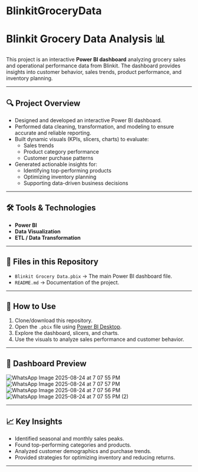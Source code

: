 # BlinkitGroceryData
# Blinkit Grocery Data Analysis 📊

This project is an interactive **Power BI dashboard** analyzing grocery sales and operational performance data from Blinkit. The dashboard provides insights into customer behavior, sales trends, product performance, and inventory planning.

---

## 🔍 Project Overview
- Designed and developed an interactive Power BI dashboard.
- Performed data cleaning, transformation, and modeling to ensure accurate and reliable reporting.
- Built dynamic visuals (KPIs, slicers, charts) to evaluate:
  - Sales trends
  - Product category performance
  - Customer purchase patterns
- Generated actionable insights for:
  - Identifying top-performing products
  - Optimizing inventory planning
  - Supporting data-driven business decisions

---

## 🛠️ Tools & Technologies
- **Power BI**
- **Data Visualization**
- **ETL / Data Transformation**

---

## 📂 Files in this Repository
- `Blinkit Grocery Data.pbix` → The main Power BI dashboard file.
- `README.md` → Documentation of the project.

---

## 🚀 How to Use
1. Clone/download this repository.
2. Open the `.pbix` file using [Power BI Desktop](https://powerbi.microsoft.com/desktop/).
3. Explore the dashboard, slicers, and charts.
4. Use the visuals to analyze sales performance and customer behavior.

---

## 📸 Dashboard Preview
![WhatsApp Image 2025-08-24 at 7 07 55 PM](https://github.com/user-attachments/assets/0cc60a80-7e6c-445d-b528-129c0c138db3)
![WhatsApp Image 2025-08-24 at 7 07 57 PM](https://github.com/user-attachments/assets/4c57a273-6e73-406c-ad44-527e89b083ed)
![WhatsApp Image 2025-08-24 at 7 07 56 PM](https://github.com/user-attachments/assets/f7b92623-4d84-44c4-99f8-897fe7a25cb0)
![WhatsApp Image 2025-08-24 at 7 07 55 PM (2)](https://github.com/user-attachments/assets/ba2d79a6-cada-47cd-9e62-1833437c9a04)




---

## 📈 Key Insights
- Identified seasonal and monthly sales peaks.
- Found top-performing categories and products.
- Analyzed customer demographics and purchase trends.
- Provided strategies for optimizing inventory and reducing returns.

---
